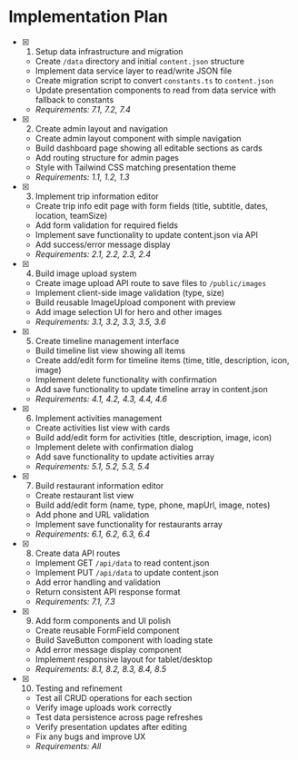 # Implementation Plan

- [x] 1. Setup data infrastructure and migration
  - Create `/data` directory and initial `content.json` structure
  - Implement data service layer to read/write JSON file
  - Create migration script to convert `constants.ts` to `content.json`
  - Update presentation components to read from data service with fallback to constants
  - _Requirements: 7.1, 7.2, 7.4_

- [x] 2. Create admin layout and navigation
  - Create admin layout component with simple navigation
  - Build dashboard page showing all editable sections as cards
  - Add routing structure for admin pages
  - Style with Tailwind CSS matching presentation theme
  - _Requirements: 1.1, 1.2, 1.3_

- [x] 3. Implement trip information editor
  - Create trip info edit page with form fields (title, subtitle, dates, location, teamSize)
  - Add form validation for required fields
  - Implement save functionality to update content.json via API
  - Add success/error message display
  - _Requirements: 2.1, 2.2, 2.3, 2.4_

- [x] 4. Build image upload system
  - Create image upload API route to save files to `/public/images`
  - Implement client-side image validation (type, size)
  - Build reusable ImageUpload component with preview
  - Add image selection UI for hero and other images
  - _Requirements: 3.1, 3.2, 3.3, 3.5, 3.6_

- [x] 5. Create timeline management interface
  - Build timeline list view showing all items
  - Create add/edit form for timeline items (time, title, description, icon, image)
  - Implement delete functionality with confirmation
  - Add save functionality to update timeline array in content.json
  - _Requirements: 4.1, 4.2, 4.3, 4.4, 4.6_

- [x] 6. Implement activities management
  - Create activities list view with cards
  - Build add/edit form for activities (title, description, image, icon)
  - Implement delete with confirmation dialog
  - Add save functionality to update activities array
  - _Requirements: 5.1, 5.2, 5.3, 5.4_

- [x] 7. Build restaurant information editor
  - Create restaurant list view
  - Build add/edit form (name, type, phone, mapUrl, image, notes)
  - Add phone and URL validation
  - Implement save functionality for restaurants array
  - _Requirements: 6.1, 6.2, 6.3, 6.4_

- [x] 8. Create data API routes
  - Implement GET `/api/data` to read content.json
  - Implement PUT `/api/data` to update content.json
  - Add error handling and validation
  - Return consistent API response format
  - _Requirements: 7.1, 7.3_

- [x] 9. Add form components and UI polish
  - Create reusable FormField component
  - Build SaveButton component with loading state
  - Add error message display component
  - Implement responsive layout for tablet/desktop
  - _Requirements: 8.1, 8.2, 8.3, 8.4, 8.5_

- [x] 10. Testing and refinement
  - Test all CRUD operations for each section
  - Verify image uploads work correctly
  - Test data persistence across page refreshes
  - Verify presentation updates after editing
  - Fix any bugs and improve UX
  - _Requirements: All_

